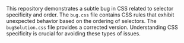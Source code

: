 This repository demonstrates a subtle bug in CSS related to selector specificity and order. The `bug.css` file contains CSS rules that exhibit unexpected behavior based on the ordering of selectors. The `bugSolution.css` file provides a corrected version.  Understanding CSS specificity is crucial for avoiding these types of issues.